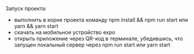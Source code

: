 Запуск проекта:
- выполнить в корне проекта команду npm install && npm run start или yarn && yarn start
- скачать на мобильное устройство expo
- открыть приложение через QR-код в терминале, убедившись, что запущен локальный сервер через npm run start или yarn start